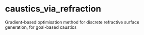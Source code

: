 # caustics_via_refraction
Gradient-based optimisation method for discrete refractive surface generation, for goal-based caustics
